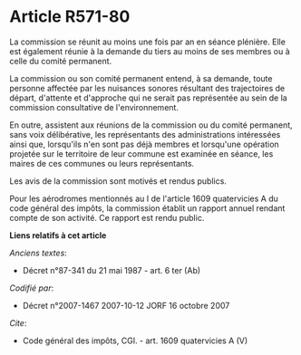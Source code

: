 # Article R571-80

La commission se réunit au moins une fois par an en séance plénière. Elle est également réunie à la demande du tiers au moins
de ses membres ou à celle du comité permanent. 

La commission ou son comité permanent entend, à sa demande, toute personne affectée par les nuisances sonores résultant des
trajectoires de départ, d'attente et d'approche qui ne serait pas représentée au sein de la commission consultative de
l'environnement. 

En outre, assistent aux réunions de la commission ou du comité permanent, sans voix délibérative, les représentants des
administrations intéressées ainsi que, lorsqu'ils n'en sont pas déjà membres et lorsqu'une opération projetée sur le
territoire de leur commune est examinée en séance, les maires de ces communes ou leurs représentants. 

Les avis de la commission sont motivés et rendus publics. 

Pour les aérodromes mentionnés au I de l'article 1609 quatervicies A du code général des impôts, la commission établit un
rapport annuel rendant compte de son activité. Ce rapport est rendu public.

**Liens relatifs à cet article**

_Anciens textes_:

  - Décret n°87-341 du 21 mai 1987 - art. 6 ter (Ab)

_Codifié par_:

  - Décret n°2007-1467 2007-10-12 JORF 16 octobre 2007

_Cite_:

  - Code général des impôts, CGI. - art. 1609 quatervicies A (V)
